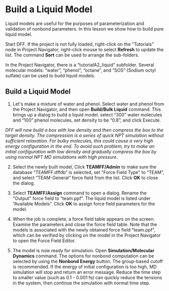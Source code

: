 # Build a Liquid Model

Liquid models are useful for the purposes of parameterization and validation of nonbond parameters. In this lesson we show how to build pure liquid model.

Start DFF. If the project is not fully loaded, right-click on the “Tutorials” node in Project Navigator, right-click mouse to select **Refresh** to update the list. The command **Sort** can be used to arrange the sub-folders. 

In the Project Navigator, there is a “tutorialA2_liquid” subfolder. Several molecular models: “water”, “phenol”, “octane”, and “SOS” (Sodium octyl sulfate) can be used to build liquid models. 


## Build a Liquid Model

1. Let's make a mixture of water and phenol. Select water and phenol from the Project Navigator, and then open **Build/Bulk Liquid** command.  This brings up a dialog to build a liquid model. select “300” water molecules and “100” phenol molecules, set density to be “0.8”, and click Execute.

*DFF will now build a box with low density and then compress the box to the target density. The compression is a series of quick NPT simulation without sufficient relaxation. For bulky molecules, this could cause a very high energy configuration in the end. To avoid such problem, try to make an initial configuration with low density and gradually compress the box by using normal NPT MD simulations with high pressure.*

2. Select the newly built model, Click **TEAMFF/Admin** to make sure the database “TEAMFF.dffdb” is selected, set "Force Field Type" to “TEAM”, and select “TEAM-General” force field from the list. Click **OK** to close the dialog.

3. Select **TEAMFF/Assign** command to open a dialog. Rename the "Output" force field to “team.ppf”. The liquid model is listed under “Available Models”. Click **OK** to assign force field parameters for the model. 

4. When the job is complete, a force field table appears on the screen. Examine the parameters and close the force field table. Note that the models is associated with the newly obtained force field “team.ppf”, which can be verified by clicking on the model in the Project Navigator to open the Force Field Editor.  

5. The model is now ready for simulation. Open **Simulation/Molecular Dynamics** command. The options for nonbond computation can be selected by using the **Nonbond Energy** button. The group-based cutoff is recommended. If the energy of initial configuration is too high, MD simulation will stop and return an error message. Reduce the time step to smaller value (such as 0.1 - 0.001 fs) can quickly reduce the tensions in the system, then continue the simulation with normal time step.  

 